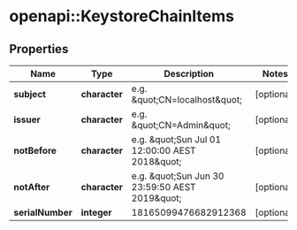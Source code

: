 # openapi::KeystoreChainItems


## Properties
Name | Type | Description | Notes
------------ | ------------- | ------------- | -------------
**subject** | **character** | e.g. \&quot;CN&#x3D;localhost\&quot; | [optional] 
**issuer** | **character** | e.g. \&quot;CN&#x3D;Admin\&quot; | [optional] 
**notBefore** | **character** | e.g. \&quot;Sun Jul 01 12:00:00 AEST 2018\&quot; | [optional] 
**notAfter** | **character** | e.g. \&quot;Sun Jun 30 23:59:50 AEST 2019\&quot; | [optional] 
**serialNumber** | **integer** | 18165099476682912368 | [optional] 


